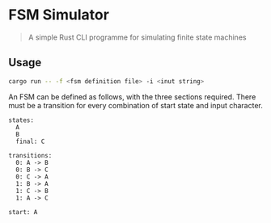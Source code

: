 # FSM Simulator

> A simple Rust CLI programme for simulating finite state machines

## Usage

```sh
cargo run -- -f <fsm definition file> -i <inut string>
```

An FSM can be defined as follows, with the three sections required.
There must be a transition for every combination of start state and input character.

```fsm
states:
  A
  B
  final: C

transitions:
  0: A -> B
  0: B -> C
  0: C -> A
  1: B -> A
  1: C -> B
  1: A -> C

start: A
```

